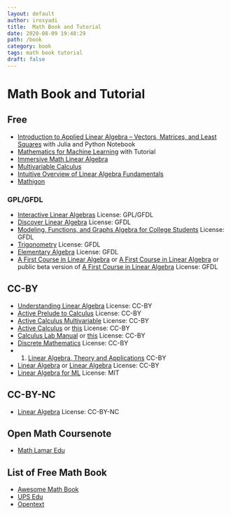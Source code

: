 ```yaml
---
layout: default
author: irosyadi
title:  Math Book and Tutorial
date: 2020-08-09 19:48:29
path: /book
category: book
tags: math book tutorial
draft: false
---
```


# Math Book and Tutorial


## Free
- [Introduction to Applied Linear Algebra – Vectors, Matrices, and Least Squares](http://vmls-book.stanford.edu/) with Julia and Python Notebook
- [Mathematics for Machine Learning](https://mml-book.github.io/) with Tutorial
- [Immersive Math Linear Algebra](http://immersivemath.com/ila/index.html)
- [Multivariable Calculus](https://mathinsight.org/thread/multivar)
- [Intuitive Overview of Linear Algebra Fundamentals](https://github.com/photonlines/Intuitive-Overview-of-Linear-Algebra-Fundamentals)
- [Mathigon](https://mathigon.org/)

### GPL/GFDL
- [Interactive Linear Algebras](https://textbooks.math.gatech.edu/ila/index.html) License: GPL/GFDL
- [Discover Linear Algebra](https://sites.ualberta.ca/~jsylvest/books/dla.html) License: GFDL
- [Modeling, Functions, and Graphs Algebra for College Students](https://yoshiwarabooks.org/mfg/) License: GFDL
- [Trigonometry](https://yoshiwarabooks.org/trig/) License: GFDL
- [Elementary Algebra](https://yoshiwarabooks.org/elem-alg/) License: GFDL
- [A First Course in Linear Algebra](http://linear.pugetsound.edu/) or [A First Course in Linear Algebra](http://linear.ups.edu/) or public beta version of [A First Course in Linear Algebra](http://linear.ups.edu/fcla/index.html) License: GFDL

## CC-BY
- [Understanding Linear Algebra](http://merganser.math.gvsu.edu/david/linear.algebra/ula/ula/ula.html)  License: CC-BY
- [Active Prelude to Calculus](https://activecalculus.org/APC.html) License: CC-BY
- [Active Calculus Multivariable](https://activecalculus.org/ACM.html) License: CC-BY
- [Active Calculus](https://activecalculus.org//ACS.html) or [this](https://activecalculus.org/single/frontmatter.html) License: CC-BY
- [Calculus Lab Manual](https://spaces.pcc.edu/display/MS/Calculus+Lab+Manuals) or [this](https://spot.pcc.edu/math/clm/clm.html) License: CC-BY
- [Discrete Mathematics](http://discrete.openmathbooks.org/dmoi3.html) License: CC-BY
- 1. [Linear Algebra, Theory and Applications](https://www.textbookequity.org/linear-algebra-theory-and-applications/) CC-BY
- [Linear Algebra](http://joshua.smcvt.edu/linearalgebra/) or [Linear Algebra](https://hefferon.net/linearalgebra/) License: CC-BY
- [Linear Algebra for ML](https://ml-cheatsheet.readthedocs.io/en/latest/linear_algebra.html) License: MIT

## CC-BY-NC
- [Linear Algebra](https://www.math.ucdavis.edu/~linear/) License: CC-BY-NC

## Open Math Coursenote
- [Math Lamar Edu](https://tutorial.math.lamar.edu/)

## List of Free Math Book
- [Awesome Math Book](https://github.com/rossant/awesome-math)
- [UPS Edu](http://linear.ups.edu/curriculum.html)
- [Opentext](https://opentext.uleth.ca/linalg.html)